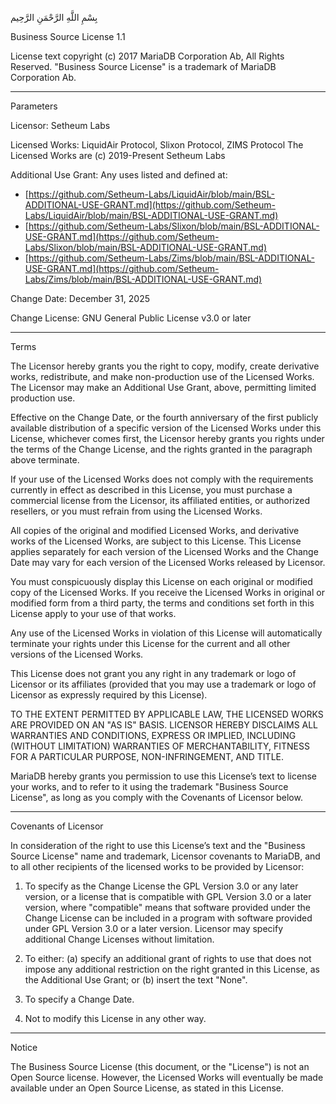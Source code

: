 بِسْمِ اللَّهِ الرَّحْمَنِ الرَّحِيم

Business Source License 1.1

License text copyright (c) 2017 MariaDB Corporation Ab, All Rights Reserved.
"Business Source License" is a trademark of MariaDB Corporation Ab.

-----------------------------------------------------------------------------

Parameters

Licensor:             Setheum Labs

Licensed Works:       LiquidAir Protocol, Slixon Protocol, ZIMS Protocol
                      The Licensed Works are (c) 2019-Present Setheum Labs

Additional Use Grant: Any uses listed and defined at:
- [https://github.com/Setheum-Labs/LiquidAir/blob/main/BSL-ADDITIONAL-USE-GRANT.md](https://github.com/Setheum-Labs/LiquidAir/blob/main/BSL-ADDITIONAL-USE-GRANT.md)
- [https://github.com/Setheum-Labs/Slixon/blob/main/BSL-ADDITIONAL-USE-GRANT.md](https://github.com/Setheum-Labs/Slixon/blob/main/BSL-ADDITIONAL-USE-GRANT.md)
- [https://github.com/Setheum-Labs/Zims/blob/main/BSL-ADDITIONAL-USE-GRANT.md](https://github.com/Setheum-Labs/Zims/blob/main/BSL-ADDITIONAL-USE-GRANT.md)

Change Date:          December 31, 2025

Change License:       GNU General Public License v3.0 or later

-----------------------------------------------------------------------------

Terms

The Licensor hereby grants you the right to copy, modify, create derivative
works, redistribute, and make non-production use of the Licensed Works. The
Licensor may make an Additional Use Grant, above, permitting limited
production use.

Effective on the Change Date, or the fourth anniversary of the first publicly
available distribution of a specific version of the Licensed Works under this
License, whichever comes first, the Licensor hereby grants you rights under
the terms of the Change License, and the rights granted in the paragraph
above terminate.

If your use of the Licensed Works does not comply with the requirements
currently in effect as described in this License, you must purchase a
commercial license from the Licensor, its affiliated entities, or authorized
resellers, or you must refrain from using the Licensed Works.

All copies of the original and modified Licensed Works, and derivative works
of the Licensed Works, are subject to this License. This License applies
separately for each version of the Licensed Works and the Change Date may vary
for each version of the Licensed Works released by Licensor.

You must conspicuously display this License on each original or modified copy
of the Licensed Works. If you receive the Licensed Works in original or
modified form from a third party, the terms and conditions set forth in this
License apply to your use of that works.

Any use of the Licensed Works in violation of this License will automatically
terminate your rights under this License for the current and all other
versions of the Licensed Works.

This License does not grant you any right in any trademark or logo of
Licensor or its affiliates (provided that you may use a trademark or logo of
Licensor as expressly required by this License).

TO THE EXTENT PERMITTED BY APPLICABLE LAW, THE LICENSED WORKS ARE PROVIDED ON
AN "AS IS" BASIS. LICENSOR HEREBY DISCLAIMS ALL WARRANTIES AND CONDITIONS,
EXPRESS OR IMPLIED, INCLUDING (WITHOUT LIMITATION) WARRANTIES OF
MERCHANTABILITY, FITNESS FOR A PARTICULAR PURPOSE, NON-INFRINGEMENT, AND
TITLE.

MariaDB hereby grants you permission to use this License’s text to license
your works, and to refer to it using the trademark "Business Source License",
as long as you comply with the Covenants of Licensor below.

-----------------------------------------------------------------------------

Covenants of Licensor

In consideration of the right to use this License’s text and the "Business
Source License" name and trademark, Licensor covenants to MariaDB, and to all
other recipients of the licensed works to be provided by Licensor:

1. To specify as the Change License the GPL Version 3.0 or any later version,
   or a license that is compatible with GPL Version 3.0 or a later version,
   where "compatible" means that software provided under the Change License can
   be included in a program with software provided under GPL Version 3.0 or a
   later version. Licensor may specify additional Change Licenses without
   limitation.

2. To either: (a) specify an additional grant of rights to use that does not
   impose any additional restriction on the right granted in this License, as
   the Additional Use Grant; or (b) insert the text "None".

3. To specify a Change Date.

4. Not to modify this License in any other way.

-----------------------------------------------------------------------------

Notice

The Business Source License (this document, or the "License") is not an Open
Source license. However, the Licensed Works will eventually be made available
under an Open Source License, as stated in this License.
